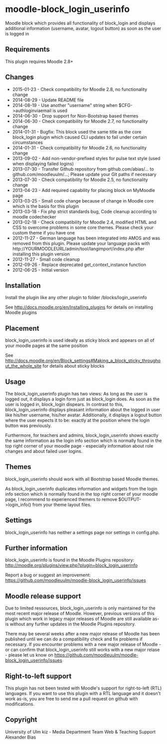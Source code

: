 moodle-block_login_userinfo
===========================
Moodle block which provides all functionality of block_login and displays additional information (username, avatar, logout button) as soon as the user is logged in


Requirements
------------
This plugin requires Moodle 2.8+


Changes
-------
* 2015-01-23 - Check compatibility for Moodle 2.8, no functionality change
* 2014-08-29 - Update README file
* 2014-08-19 - Use another "username" string when $CFG->authloginviaemail is used
* 2014-06-30 - Drop support for Non-Bootstrap based themes
* 2014-06-30 - Check compatibility for Moodle 2.7, no functionality change
* 2014-01-31 - Bugfix: This block used the same title as the core block_login plugin which caused CLI updates to fail under certain circumstances
* 2014-01-31 - Check compatibility for Moodle 2.6, no functionality change
* 2013-09-02 - Add non-vendor-prefixed styles for pulse text style (used when displaying failed logins)
* 2013-07-30 - Transfer Github repository from github.com/abias/... to github.com/moodleuulm/...; Please update your Git paths if necessary
* 2013-07-30 - Check compatibility for Moodle 2.5, no functionality change
* 2013-04-23 - Add required capability for placing block on MyMoodle page
* 2013-03-25 - Small code change because of change in Moodle core which is the basis for this plugin
* 2013-03-18 - Fix php strict standards bug, Code cleanup according to moodle codechecker
* 2013-02-18 - Check compatibility for Moodle 2.4, modified HTML and CSS to overcome problems in some core themes. Please check your custom theme if you have one
* 2012-11-27 - German language has been integrated into AMOS and was removed from this plugin. Please update your language packs with http://YOURMOODLEURL/admin/tool/langimport/index.php after installing this plugin version
* 2012-11-27 - Small code cleanup
* 2012-09-26 - Replace deprecated get_context_instance function
* 2012-06-25 - Initial version


Installation
------------
Install the plugin like any other plugin to folder
/blocks/login_userinfo

See http://docs.moodle.org/en/Installing_plugins for details on installing Moodle plugins


Placement
---------
block_login_userinfo is used ideally as sticky block and appears on all of your moodle pages at the same position

See http://docs.moodle.org/en/Block_settings#Making_a_block_sticky_throughout_the_whole_site for details about sticky blocks


Usage
-----
The block_login_userinfo plugin has two views:
As long as the user is logged out, it displays a login form just as block_login does.
As soon as the user is logged in, block_login dispears. In contrast to this, block_login_userinfo displays pleasant information about the logged in user like his/her username, his/her avatar. Additionally, it displays a logout button where the user expects it to be: exactly at the position where the login button was previously.

Furthermore, for teachers and admins, block_login_userinfo shows exactly the same information as the login info section which is normally found in the top right corner of your moodle page - especially information about role changes and about failed user logins.


Themes
------
block_login_userinfo should work with all Bootstrap based Moodle themes.

As block_login_userinfo duplicates information and widgets from the login info section which is normally found in the top right corner of your moodle page, I recommend to experienced themers to remove $OUTPUT->login_info() from your theme layout files.


Settings
--------
block_login_userinfo has neither a settings page nor settings in config.php.


Further information
-------------------
block_login_userinfo is found in the Moodle Plugins repository: http://moodle.org/plugins/view.php?plugin=block_login_userinfo

Report a bug or suggest an improvement: https://github.com/moodleuulm/moodle-block_login_userinfo/issues


Moodle release support
----------------------
Due to limited ressources, block_login_userinfo is only maintained for the most recent major release of Moodle. However, previous versions of this plugin which work in legacy major releases of Moodle are still available as-is without any further updates in the Moodle Plugins repository.

There may be several weeks after a new major release of Moodle has been published until we can do a compatibility check and fix problems if necessary. If you encounter problems with a new major release of Moodle - or can confirm that block_login_userinfo still works with a new major relase - please let us know on https://github.com/moodleuulm/moodle-block_login_userinfo/issues


Right-to-left support
---------------------
This plugin has not been tested with Moodle's support for right-to-left (RTL) languages.
If you want to use this plugin with a RTL language and it doesn't work as-is, you are free to send me a pull request on
github with modifications.


Copyright
---------
University of Ulm
kiz - Media Department
Team Web & Teaching Support
Alexander Bias


